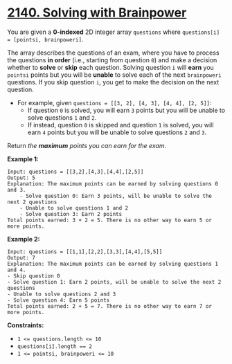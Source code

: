 # [2140. Solving with Brainpower](https://leetcode.com/problems/solving-questions-with-brainpower?envType=daily-question&envId=2025-04-01)


You are given a **0-indexed** 2D integer array `questions` where `questions[i] = [pointsi, brainpoweri]`.

The array describes the questions of an exam, where you have to process the questions **in order** (i.e., starting from question `0`) and make a decision whether to **solve** or **skip** each question. Solving question `i` will **earn** you `pointsi` points but you will be **unable** to solve each of the next `brainpoweri` questions. If you skip question `i`, you get to make the decision on the next question.

- For example, given `questions = [[3, 2], [4, 3], [4, 4], [2, 5]]`:
    - If question `0` is solved, you will earn `3` points but you will be unable to solve questions `1` and `2`.
    - If instead, question `0` is skipped and question `1` is solved, you will earn `4` points but you will be unable to solve questions `2` and `3`.

Return *the **maximum** points you can earn for the exam*.

**Example 1:**

    Input: questions = [[3,2],[4,3],[4,4],[2,5]]
    Output: 5
    Explanation: The maximum points can be earned by solving questions 0 and 3.
        - Solve question 0: Earn 3 points, will be unable to solve the next 2 questions
        - Unable to solve questions 1 and 2
        - Solve question 3: Earn 2 points
    Total points earned: 3 + 2 = 5. There is no other way to earn 5 or more points.

**Example 2:**

    Input: questions = [[1,1],[2,2],[3,3],[4,4],[5,5]]
    Output: 7
    Explanation: The maximum points can be earned by solving questions 1 and 4.
    - Skip question 0
    - Solve question 1: Earn 2 points, will be unable to solve the next 2 questions
    - Unable to solve questions 2 and 3
    - Solve question 4: Earn 5 points
    Total points earned: 2 + 5 = 7. There is no other way to earn 7 or more points.

**Constraints:**

- `1 <= questions.length <= 10`
- `questions[i].length == 2`
- `1 <= pointsi, brainpoweri <= 10`